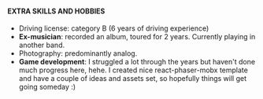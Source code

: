 #### EXTRA SKILLS AND HOBBIES  
* Driving license: category B (6 years of driving experience)
* **Ex-musician**: recorded an album, toured for 2 years. Currently playing in another band.
* Photography: predominantly analog.
* **Game development**: I struggled a lot through the years but haven't done much progress here, hehe. 
I created nice react-phaser-mobx template and have a couple of ideas and assets set, 
so hopefully things will get going someday :)